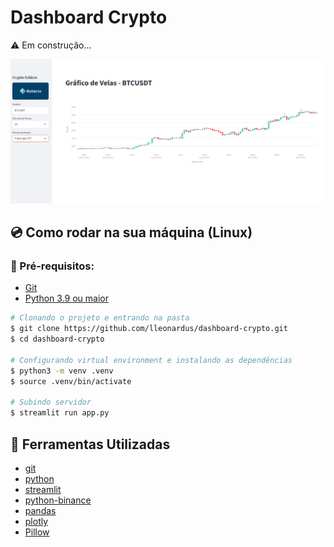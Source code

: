 # Dashboard Crypto

⚠️ Em construção...

![aaa](./docs/images/app.png)

## 💿 Como rodar na sua máquina (Linux)

### 📝 Pré-requisitos:

- [Git](https://git-scm.com/downloads)
- [Python 3.9 ou maior](https://www.python.org/downloads/)

```bash
# Clonando o projeto e entrando na pasta
$ git clone https://github.com/lleonardus/dashboard-crypto.git
$ cd dashboard-crypto

# Configurando virtual environment e instalando as dependências
$ python3 -m venv .venv
$ source .venv/bin/activate

# Subindo servidor
$ streamlit run app.py
```

## 🧰 Ferramentas Utilizadas

- [git](https://git-scm.com/downloads)
- [python](https://www.python.org/downloads/)
- [streamlit](https://streamlit.io/#install)
- [python-binance](https://python-binance.readthedocs.io/en/latest/overview.html)
- [pandas](https://pandas.pydata.org/docs/getting_started/install.html)
- [plotly](https://plotly.com/python/getting-started/)
- [Pillow](https://pillow.readthedocs.io/en/stable/installation/basic-installation.html)
